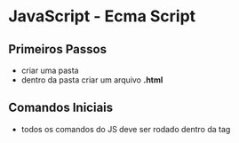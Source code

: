 # JavaScript - Ecma Script

## Primeiros Passos

- criar uma pasta
- dentro da pasta criar um arquivo **.html**

## Comandos Iniciais

- todos os comandos do JS deve ser rodado dentro da tag **<script>**
- a tag **<script>** deve ficar dentro de **<body>**
- JS não mais exige '**;' no final para fechar o comando**
- abrir uma janela de alerta:

```jsx
window.alert('mensagem')
```

- abre uma janela de confirmação:

```jsx
window.confirm('mensagem')
```

- abre uma janela de input:

```jsx
window.prompt('Qual é seu nome?')
```

## Comentários

- uma linha ⇒ usa-se //
- mais de uma linha ⇒ /*     */

## Declaração de variáveis

- **var** nome_da_variável = valor_da_variável
- também pode ser usado **let** e **const**
- para string podem ser usadas aspas simples, duplas ou crase
- podem começar com letra, $ ou _
- não podem começar com números
- é possível usar acentos e símbolos
- não podem conter espaços ou palavras reservadas
- variáveis de números inteiros e com casas decimais, são do tipo **number**
- tipos de **number**
    - Infinity
    - NaN ⇒ Not a Number
- para saber o tipo da variável:
    - **typeof** variável ou valor
- **null** é uma variável do tipo objeto no JS

## Tratamento de Dados

- o comando window.prompt('Digite algo'), retorna sempre uma string
- para converter em números, podemos utilizar:
    - Number.parseint(n): para converter em inteiros
    - Number.parsefloat(n): para converter em reais
    - Number(n): o JS decide qual o tipo de número, automaticamente
    - lembrando que são comandos case sensitives
- convertendo de números para string:
    - String(n)
    - n.toString()

### Formatando strings

```jsx
var curso = 'JavaScript'
'Estou aprendendo' + curso // usando concatenação
`Estou aprendendo ${curso}` // usando template string
```

### Comandos de strings

- string.length ⇒ tamanho da string
- string.toUpperCase(): tudo em maiúsculo
- string.toLowerCase(): tudo em minúsculo

### Escrever na tela com template strings

- document.write()

```jsx
<script>
    var nome = window.prompt('Digite seu nome: ')
    document.write(`${nome}, possui ${nome.length} letras.`)
  </script>
```

- também é possível mesclar com elementos html

```jsx
<script>
    var nome = window.prompt('Digite seu nome: ')
    document.write(`Olá <strong>${nome}</strong>, seu nome possui ${nome.length} letras.</br>`)
    document.write(`Seu nome em maiúsculo é <strong>${nome.toUpperCase()}</strong>.</br>`)
    document.write(`Em minúsculo é <strong>${nome.toLowerCase()}</strong>.`)
  </script>
```

### Formatação de números e padrão financeiro

- var_núm.toFixed(núm_de_casa_decimais)
- var_núm.replace('.', ',') ⇒ troca o ponto por vírgula

```jsx
var n1 = 1455.5
n1.toFixed(2) => '1455.50'
n1.toFixed(2).replace('.', ',') => '1455,50'
```

- passando a string para moeda local

```jsx
var n1 = 1455.5
n1.toLocaleString('pt-BR', {style: 'currency', currency: 'BRL'})
=> 'R$ 1.455,50'
```